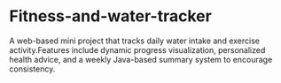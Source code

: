 # Fitness-and-water-tracker
A web-based mini project that tracks daily water intake and exercise activity.Features include dynamic progress visualization, personalized health advice, and a weekly Java-based summary system to encourage consistency.
